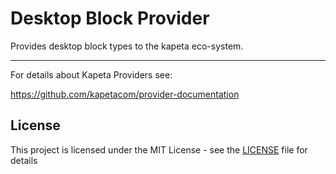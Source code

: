 # Desktop Block Provider

Provides desktop block types to the kapeta eco-system.

---

For details about Kapeta Providers see:

https://github.com/kapetacom/provider-documentation

## License

This project is licensed under the MIT License - see the [LICENSE](LICENSE) file for details
